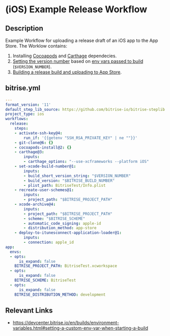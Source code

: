 # (iOS) Example Release Workflow

## Description

Example Workflow for uploading a release draft of an iOS app to the App Store. The Worklow contains:

1. Installing [Cocoapods](/recipes/ios-cache-cocoapods.md) and [Carthage](/recipes/ios-install-carthage-dependencies.md) dependecies.
2. [Setting the version number](https://www.bitrise.io/integrations/steps/set-ios-version) based on [env vars passed to build](https://devcenter.bitrise.io/en/builds/environment-variables.html#setting-a-custom-env-var-when-starting-a-build) (`$VERSION_NUMBER`).
3. [Building a release build and uploading to App Store](/recipes/ios-deploy-to-appstore.md).

## bitrise.yml

```yaml
---
format_version: '11'
default_step_lib_source: https://github.com/bitrise-io/bitrise-steplib.git
project_type: ios
workflows:
  release:
    steps:
    - activate-ssh-key@4:
        run_if: '{{getenv "SSH_RSA_PRIVATE_KEY" | ne ""}}'
    - git-clone@6: {}
    - cocoapods-install@2: {}
    - carthage@3:
        inputs:
        - carthage_options: "--use-xcframeworks --platform iOS"
    - set-xcode-build-number@1:
        inputs:
        - build_short_version_string: "$VERSION_NUMBER"
        - build_version: "$BITRISE_BUILD_NUMBER"
        - plist_path: BitriseTest/Info.plist
    - recreate-user-schemes@1:
        inputs:
        - project_path: "$BITRISE_PROJECT_PATH"
    - xcode-archive@4:
        inputs:
        - project_path: "$BITRISE_PROJECT_PATH"
        - scheme: "$BITRISE_SCHEME"
        - automatic_code_signing: apple-id
        - distribution_method: app-store
    - deploy-to-itunesconnect-application-loader@1:
        inputs:
        - connection: apple_id
app:
  envs:
  - opts:
      is_expand: false
    BITRISE_PROJECT_PATH: BitriseTest.xcworkspace
  - opts:
      is_expand: false
    BITRISE_SCHEME: BitriseTest
  - opts:
      is_expand: false
    BITRISE_DISTRIBUTION_METHOD: development
```

## Relevant Links

* https://devcenter.bitrise.io/en/builds/environment-variables.html#setting-a-custom-env-var-when-starting-a-build
